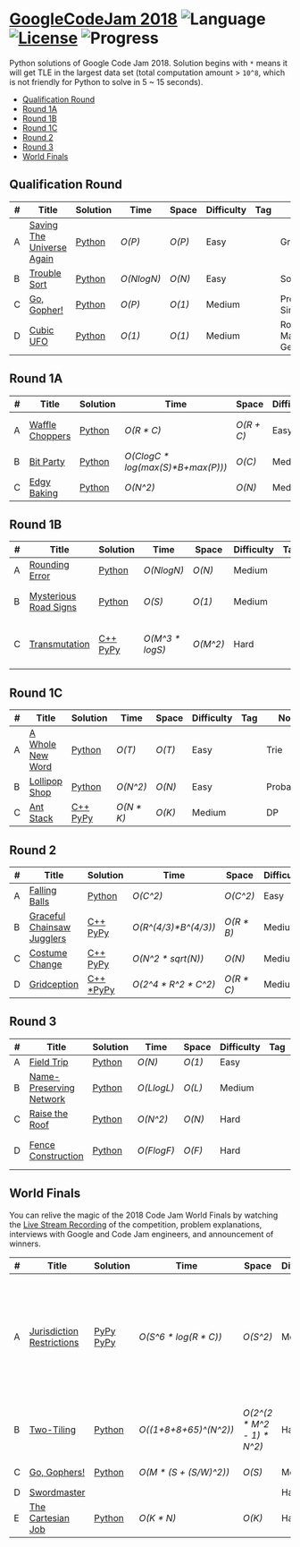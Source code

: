 # [GoogleCodeJam 2018](https://codingcompetitions.withgoogle.com/codejam/archive/2018) ![Language](https://img.shields.io/badge/language-Python-orange.svg) [![License](https://img.shields.io/badge/license-MIT-blue.svg)](./LICENSE) ![Progress](https://img.shields.io/badge/progress-25%20%2F%2026-ff69b4.svg)

Python solutions of Google Code Jam 2018. Solution begins with `*` means it will get TLE in the largest data set (total computation amount > `10^8`, which is not friendly for Python to solve in 5 ~ 15 seconds).

* [Qualification Round](https://github.com/kamyu104/GoogleCodeJam-2018#qualification-round)
* [Round 1A](https://github.com/kamyu104/GoogleCodeJam-2018#round-1a)
* [Round 1B](https://github.com/kamyu104/GoogleCodeJam-2018#round-1b)
* [Round 1C](https://github.com/kamyu104/GoogleCodeJam-2018#round-1c)
* [Round 2](https://github.com/kamyu104/GoogleCodeJam-2018#round-2)
* [Round 3](https://github.com/kamyu104/GoogleCodeJam-2018#round-3)
* [World Finals](https://github.com/kamyu104/GoogleCodeJam-2018#world-finals)

## Qualification Round
| # | Title | Solution | Time | Space | Difficulty | Tag | Note |
|---| ----- | -------- | ---- | ----- | ---------- | --- | ---- |
|A| [Saving The Universe Again](https://codingcompetitions.withgoogle.com/codejam/round/00000000000000cb/0000000000007966)| [Python](./Qualification%20Round/saving-the-universe-again.py)| _O(P)_ | _O(P)_ | Easy | | Greedy |
|B| [Trouble Sort](https://codingcompetitions.withgoogle.com/codejam/round/00000000000000cb/00000000000079cb)| [Python](./Qualification%20Round/trouble-sort.py)| _O(NlogN)_ | _O(N)_ | Easy | | Sort |
|C| [Go, Gopher!](https://codingcompetitions.withgoogle.com/codejam/round/00000000000000cb/0000000000007a30)| [Python](./Qualification%20Round/go-gopher.py)| _O(P)_ | _O(1)_ | Medium | | Probability, Simulation |
|D| [Cubic UFO](https://codingcompetitions.withgoogle.com/codejam/round/00000000000000cb/00000000000079cc)| [Python](./Qualification%20Round/cubic-ufo.py) |  _O(1)_ | _O(1)_ | Medium | | Rotation Matrix, Geometry |

## Round 1A
| # | Title | Solution | Time | Space | Difficulty | Tag | Note |
|---| ----- | -------- | ---- | ----- | ---------- | --- | ---- |
|A| [Waffle Choppers](https://codingcompetitions.withgoogle.com/codejam/round/0000000000007883/000000000003005a)| [Python](./Round%201A/waffle-choppers.py)| _O(R * C)_ | _O(R + C)_ | Easy | | Array, Accumulation Sum |
|B| [Bit Party](https://codingcompetitions.withgoogle.com/codejam/round/0000000000007883/000000000002fff6)| [Python](./Round%201A/bit-party.py)| _O(ClogC * log(max(S)*B+max(P)))_ | _O(C)_ | Medium | | Binary Search |
|C| [Edgy Baking](https://codingcompetitions.withgoogle.com/codejam/round/0000000000007883/000000000002fff7)| [Python](./Round%201A/edgy-baking.py)| _O(N^2)_ | _O(N)_ | Medium | | Intervals |

## Round 1B
| # | Title | Solution | Time | Space | Difficulty | Tag | Note |
|---| ----- | -------- | ---- | ----- | ---------- | --- | ---- |
|A| [Rounding Error](https://codingcompetitions.withgoogle.com/codejam/round/0000000000007764/0000000000036601)| [Python](./Round%201B/rounding-error.py)| _O(NlogN)_ | _O(N)_ | Medium | | Greedy, Memoization |
|B| [Mysterious Road Signs](https://codingcompetitions.withgoogle.com/codejam/round/0000000000007764/000000000003675b)| [Python](./Round%201B/mysterious-road-signs.py)| _O(S)_ | _O(1)_ | Medium | | Graph, Sliding Window |
|C| [Transmutation](https://codingcompetitions.withgoogle.com/codejam/round/0000000000007764/000000000003675c)| [C++](./Round%201B/transmutation.cpp) [PyPy](./Round%201B/transmutation.py)| _O(M^3 * logS)_ | _O(M^2)_ | Hard | | Binary Search, Overflow Pruning |

## Round 1C
| # | Title | Solution | Time | Space | Difficulty | Tag | Note |
|---| ----- | -------- | ---- | ----- | ---------- | --- | ---- |
|A| [A Whole New Word](https://codingcompetitions.withgoogle.com/codejam/round/0000000000007765/000000000003e064)| [Python](./Round%201C/a-whole-new-word.py)| _O(T)_ | _O(T)_ | Easy | | Trie |
|B| [Lollipop Shop](https://codingcompetitions.withgoogle.com/codejam/round/0000000000007765/000000000003e068)| [Python](./Round%201C/lollipop-shop.py)| _O(N^2)_ | _O(N)_ | Easy | | Probability |
|C| [Ant Stack](https://codingcompetitions.withgoogle.com/codejam/round/0000000000007765/000000000003e0a8)| [C++](./Round%201C/ant-stack.cpp) [PyPy](./Round%201C/ant-stack.py)| _O(N * K)_ | _O(K)_ | Medium | | DP |

## Round 2
| # | Title | Solution | Time | Space | Difficulty | Tag | Note |
|---| ----- | -------- | ---- | ----- | ---------- | --- | ---- |
|A| [Falling Balls](https://codingcompetitions.withgoogle.com/codejam/round/0000000000007706/00000000000459f2)| [Python](./Round%202/falling-balls.py)| _O(C^2)_ | _O(C^2)_ | Easy | | Greedy |
|B| [Graceful Chainsaw Jugglers](https://codingcompetitions.withgoogle.com/codejam/round/0000000000007706/00000000000459f3)| [C++](./Round%202/graceful-chainsaw-jugglers.cpp) [PyPy](./Round%202/graceful-chainsaw-jugglers.py)| _O(R^(4/3)*B^(4/3))_ | _O(R * B)_ | Medium | | DP, Memoization |
|C| [Costume Change](https://codingcompetitions.withgoogle.com/codejam/round/0000000000007706/0000000000045875)| [C++](./Round%202/costume-change.cpp) [PyPy](./Round%202/costume-change.py)| _O(N^2 * sqrt(N))_ | _O(N)_ | Medium | | Bipartite Matching |
|D| [Gridception](https://codingcompetitions.withgoogle.com/codejam/round/0000000000007706/00000000000459f4)| [C++](./Round%202/gridception.cpp) [*PyPy](./Round%202/gridception.py)| _O(2^4 * R^2 * C^2)_ | _O(R * C)_ | Medium | | Graph, DFS |

## Round 3
| # | Title | Solution | Time | Space | Difficulty | Tag | Note |
|---| ----- | -------- | ---- | ----- | ---------- | --- | ---- |
|A| [Field Trip](https://codingcompetitions.withgoogle.com/codejam/round/0000000000007707/000000000004b7fe)| [Python](./Round%203/field-trip.py)| _O(N)_ | _O(1)_ | Easy | | Greedy |
|B| [Name-Preserving Network](https://codingcompetitions.withgoogle.com/codejam/round/0000000000007707/000000000004ba29)| [Python](./Round%203/name-preserving-network.py)| _O(LlogL)_ | _O(L)_ | Medium | | Probability, Topology |
|C| [Raise the Roof](https://codingcompetitions.withgoogle.com/codejam/round/0000000000007707/000000000004b90d)| [Python](./Round%203/raise-the-roof.py)| _O(N^2)_ | _O(N)_ | Hard | | Geometry, Vector |
|D| [Fence Construction](https://codingcompetitions.withgoogle.com/codejam/round/0000000000007707/000000000004b90e)| [Python](./Round%203/fence-construction.py)| _O(FlogF)_ | _O(F)_ | Hard | | Dual Graph, Greedy |

## World Finals
You can relive the magic of the 2018 Code Jam World Finals by watching the [Live Stream Recording](https://www.youtube.com/watch?v=urT6rDu60h4) of the competition, problem explanations, interviews with Google and Code Jam engineers, and announcement of winners.

| # | Title | Solution | Time | Space | Difficulty | Tag | Note |
|---| ----- | -------- | ---- | ----- | ---------- | --- | ---- |
|A| [Jurisdiction Restrictions](https://codingcompetitions.withgoogle.com/codejam/round/0000000000007766/000000000004dbbd)| [PyPy](./World%20Finals/jurisdiction-restrictions.py) [PyPy](./World%20Finals/jurisdiction-restrictions2.py) | _O(S^6 * log(R * C))_ | _O(S^2)_ | Medium | | Dinic's Algorithm, Max-Flow Min-Cut Theorem, Binary Search, Inclusion-Exclusion Principle, Math |
|B| [Two-Tiling](https://codingcompetitions.withgoogle.com/codejam/round/0000000000007766/000000000004da97)| [Python](./World%20Finals/two-tiling.py) | _O((1+8+8+65)^(N^2))_ | _O(2^(2 * M^2 - 1) * N^2)_ | Hard | | Backtracking, Bit Manipulation, Union Find, Precompute |
|C| [Go, Gophers!](https://codingcompetitions.withgoogle.com/codejam/round/0000000000007766/000000000004da2d)| [Python](./World%20Finals/go-gophers.py) | _O(M * (S + (S/W)^2))_ | _O(S)_ | Medium | | Binary Search |
|D| [Swordmaster](https://codingcompetitions.withgoogle.com/codejam/round/0000000000007766/000000000004d961)| | | | Hard | | |
|E| [The Cartesian Job](https://codingcompetitions.withgoogle.com/codejam/round/0000000000007766/000000000004d962)| [Python](./World%20Finals/the-cartesian-job.py.py) | _O(K * N)_ | _O(K)_ | Hard | | DP, Intervals, Sort, Vector | 
